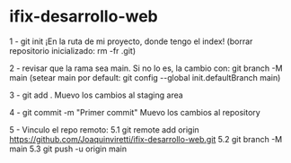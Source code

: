# ifix-desarrollo-web

1 - git init ¡En la ruta de mi proyecto, donde tengo el index!
(borrar repositorio inicializado: rm -fr .git)

2 - revisar que la rama sea main. Si no lo es, la cambio con: git branch -M main
(setear main por default: git config --global init.defaultBranch main)

3 - git add . Muevo los cambios al staging area

4 - git commit -m "Primer commit" Muevo los cambios al repository

5 - Vinculo el repo remoto:
5.1 git remote add origin https://github.com/Joaquinviretti/ifix-desarrollo-web.git
5.2 git branch -M main
5.3 git push -u origin main
